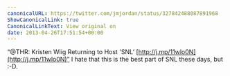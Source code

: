 ```yaml
---
canonicalURL: https://twitter.com/jmjordan/status/327842488087891968
ShowCanonicalLink: true
CanonicalLinkText: View original on
date: 2013-04-26T17:51:54+00:00
---
```

“@THR: Kristen Wiig Returning to Host 'SNL’ [http://j.mp/11wlo0N](http://j.mp/11wlo0N)” I hate that this is the best part of SNL these days, but :-D.